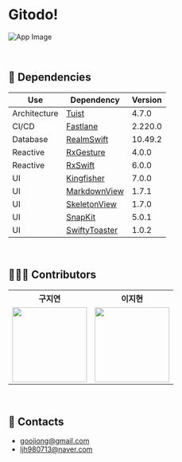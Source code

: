 # Gitodo!
![App Image](https://github.com/goorung/Gitodo/assets/116897060/c4876b32-4354-4043-8c9b-15c9794a6519)

<br>

## 🔗 Dependencies

|Use|Dependency|Version|
|-|-|-|
|Architecture|[Tuist](https://tuist.io/)|4.7.0|
|CI/CD|[Fastlane](https://fastlane.tools/)|2.220.0|
|Database|[RealmSwift](https://github.com/realm/realm-swift)|10.49.2|
|Reactive|[RxGesture](https://github.com/RxSwiftCommunity/RxGesture)|4.0.0|
|Reactive|[RxSwift](https://github.com/ReactiveX/RxSwift)|6.0.0|
|UI|[Kingfisher](https://github.com/onevcat/Kingfisher)|7.0.0|
|UI|[MarkdownView](https://github.com/keitaoouchi/MarkdownView)|1.7.1|
|UI|[SkeletonView](https://github.com/Juanpe/SkeletonView)|1.7.0|
|UI|[SnapKit](https://github.com/SnapKit/SnapKit)|5.0.1|
|UI|[SwiftyToaster](https://github.com/noeyiz/SwiftyToaster)|1.0.2|

<br>

## 👩🏻‍💻 Contributors

<table>
  <tr>
    <th>구지연</th>
    <th>이지현</th>
  </tr>
  <tr>
    <td><a href="https://github.com/noeyiz"><img src="https://avatars.githubusercontent.com/u/116897060?v=4" width="150"></a></td>
    <td><a href="https://github.com/JH713"><img src="https://github.com/42Box/iOS/assets/86519350/c93e2f11-6b46-4d1e-8f00-80f5c7d657f8" width="150"></a></td>
  </tr>
</table>

<br>

## 📮 Contacts

- goojiong@gmail.com
- ljh980713@naver.com
